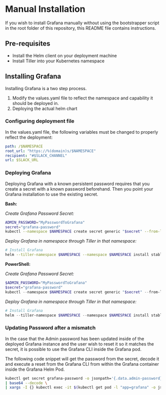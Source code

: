 # Manual Installation

If you wish to install Grafana manually without using the bootstrapper script in the root folder of this repository, this README file contains instructions.

## Pre-requisites

- Install the Helm client on your deployment machine
- Install Tiller into your Kubernetes namespace

## Installing Grafana

Installing Grafana is a two step process.

1. Modify the values.yaml file to reflect the namespace and capability it should be deployed in.
2. Deploying the actual helm chart

### Configuring deployment file

In the values.yaml file, the following variables must be changed to properly reflect the deployment:

```yaml
path: /$NAMESPACE
root_url: "https://%(domain)s/$NAMESPACE"
recipient: "#$SLACK_CHANNEL"
url: $SLACK_URL
```

### Deploying Grafana

Deploying Grafana with a known persistent password requires that you create a secret with a known password beforehand.
Then you point your Grafana installation to use the existing secret.

**Bash:**

*Create Grafana Password Secret:*

```bash
ADMIN_PASSWORD="MyPasswordToGrafana"
secret="grafana-password"
kubectl --namespace $NAMESPACE create secret generic "$secret" --from-literal=admin-user=admin --from-literal=admin-password="$ADMIN_PASSWORD"
```

*Deploy Grafana in namespace through Tiller in that namespace:*

```bash
# Install Grafana
helm --tiller-namespace $NAMESPACE --namespace $NAMESPACE install stable/grafana --name grafana -f values.yaml --set admin.existingSecret="$secret"
```

**PowerShell:**

*Create Grafana Password Secret:*

```PowerShell
$ADMIN_PASSWORD="MyPasswordToGrafana"
$secret="grafana-password"
kubectl --namespace $NAMESPACE create secret generic "$secret" --from-literal=admin-user=admin --from-literal=admin-password="$ADMIN_PASSWORD"
```

*Deploy Grafana in namespace through Tiller in that namespace:*

```PowerShell
# Install Grafana
helm --tiller-namespace $NAMESPACE --namespace $NAMESPACE install stable/grafana --name grafana -f values.yaml --set admin.existingSecret="$secret"
```

### Updating Password after a mismatch

In the case that the Admin password has been updated inside of the deployed Grafana instance and the user wish to reset it so it matches the secret, it is possible to use the Grafana CLI inside the Grafana pod.

The following code snippet will get the password from the secret, decode it and execute a reset from the Grafana CLI from within the Grafana container inside the Grafana Helm Pod.

```bash
kubectl get secret grafana-password -o jsonpath='{.data.admin-password}' \
| base64 --decode \
| xargs -I {} kubectl exec -it $(kubectl get pod -l "app=grafana" -o jsonpath='{.items[0].metadata.name}') --container grafana -- grafana-cli admin reset-admin-password --homepath /usr/share/grafana {}
```